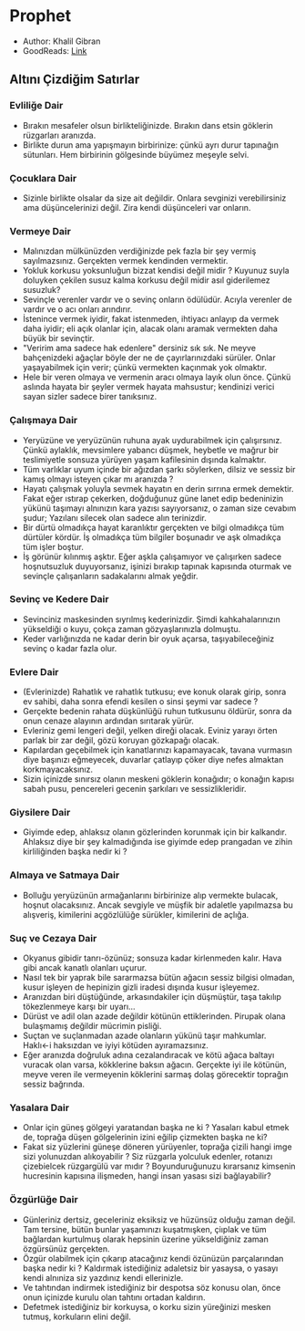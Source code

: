 # Prophet

* Author: Khalil Gibran
* GoodReads: [Link](https://www.goodreads.com/book/show/2547.The_Prophet)

## Altını Çizdiğim Satırlar

### Evliliğe Dair

* Bırakın mesafeler olsun birlikteliğinizde. Bırakın dans etsin göklerin rüzgarları aranızda.
* Birlikte durun ama yapışmayın birbirinize: çünkü ayrı durur tapınağın sütunları. Hem birbirinin gölgesinde büyümez meşeyle selvi.

### Çocuklara Dair

* Sizinle birlikte olsalar da size ait değildir. Onlara sevginizi verebilirsiniz ama düşüncelerinizi değil. Zira kendi düşünceleri var onların.

### Vermeye Dair

* Malınızdan mülkünüzden verdiğinizde pek fazla bir şey vermiş sayılmazsınız. Gerçekten vermek kendinden vermektir.
* Yokluk korkusu yoksunluğun bizzat kendisi değil midir ? Kuyunuz suyla doluyken çekilen susuz kalma korkusu değil midir asıl giderilemez susuzluk?
* Sevinçle verenler vardır ve o sevinç onların ödülüdür. Acıyla verenler de vardır ve o acı onları arındırır.
* İstenince vermek iyidir, fakat istenmeden, ihtiyacı anlayıp da vermek daha iyidir; eli açık olanlar için, alacak olanı aramak vermekten daha büyük bir sevinçtir.
* "Veririm ama sadece hak edenlere" dersiniz sık sık. Ne meyve bahçenizdeki ağaçlar böyle der ne de çayırlarınızdaki sürüler. Onlar yaşayabilmek için verir; çünkü vermekten kaçınmak yok olmaktır.
* Hele bir veren olmaya ve vermenin aracı olmaya layık olun önce. Çünkü aslında hayata bir şeyler vermek hayata mahsustur; kendinizi verici sayan sizler sadece birer tanıksınız.

### Çalışmaya Dair

* Yeryüzüne ve yeryüzünün ruhuna ayak uydurabilmek için çalışırsınız. Çünkü aylaklık, mevsimlere yabancı düşmek, heybetle ve mağrur bir teslimiyetle sonsuza yürüyen yaşam kafilesinin dışında kalmaktır.
* Tüm varlıklar uyum içinde bir ağızdan şarkı söylerken, dilsiz ve sessiz bir kamış olmayı isteyen çıkar mı aranızda ?
* Hayatı çalışmak yoluyla sevmek hayatın en derin sırrına ermek demektir. Fakat eğer ıstırap çekerken, doğduğunuz güne lanet edip bedeninizin yükünü taşımayı alnınızın kara yazısı sayıyorsanız, o zaman size cevabım şudur; Yazılanı silecek olan sadece alın terinizdir.
* Bir dürtü olmadıkça hayat karanlıktır gerçekten ve bilgi olmadıkça tüm dürtüler kördür. İş olmadıkça tüm bilgiler boşunadır ve aşk olmadıkça tüm işler boştur.
* İş görünür kılınmış aşktır. Eğer aşkla çalışamıyor ve çalışırken sadece hoşnutsuzluk duyuyorsanız, işinizi bırakıp tapınak kapısında oturmak ve sevinçle çalışanların sadakalarını almak yeğdir. 

### Sevinç ve Kedere Dair

* Sevinciniz maskesinden sıyrılmış kederinizdir. Şimdi kahkahalarınızın yükseldiği o kuyu, çokça zaman gözyaşlarınızla dolmuştu.
* Keder varlığınızda ne kadar derin bir oyuk açarsa, taşıyabileceğiniz sevinç o kadar fazla olur. 

### Evlere Dair

* (Evlerinizde) Rahatlık ve rahatlık tutkusu; eve konuk olarak girip, sonra ev sahibi, daha sonra efendi kesilen o sinsi şeymi var sadece ?
* Gerçekte bedenin rahata düşkünlüğü ruhun tutkusunu öldürür, sonra da onun cenaze alayının ardından sırıtarak yürür.
* Evleriniz gemi lengeri değil, yelken direği olacak. Eviniz yarayı örten parlak bir zar değil, gözü koruyan gözkapağı olacak.
* Kapılardan geçebilmek için kanatlarınızı kapamayacak, tavana vurmasın diye başınızı eğmeyecek, duvarlar çatlayıp çöker diye nefes almaktan korkmayacaksınız.
* Sizin içinizde sınırsız olanın meskeni göklerin konağıdır; o konağın kapısı sabah pusu, pencereleri gecenin şarkıları ve sessizlikleridir. 

### Giysilere Dair

* Giyimde edep, ahlaksız olanın gözlerinden korunmak için bir kalkandır. Ahlaksız diye bir şey kalmadığında ise giyimde edep prangadan ve zihin kirliliğinden başka nedir ki ?

### Almaya ve Satmaya Dair

* Bolluğu yeryüzünün armağanlarını birbirinize alıp vermekte bulacak, hoşnut olacaksınız. Ancak sevgiyle ve müşfik bir adaletle yapılmazsa bu alışveriş, kimilerini açgözlülüğe sürükler, kimilerini de açlığa.

### Suç ve Cezaya Dair

* Okyanus gibidir tanrı-özünüz; sonsuza kadar kirlenmeden kalır. Hava gibi ancak kanatlı olanları uçurur.
* Nasıl tek bir yaprak bile sararmazsa bütün ağacın sessiz bilgisi olmadan, kusur işleyen de hepinizin gizli iradesi dışında kusur işleyemez.
* Aranızdan biri düştüğünde, arkasındakiler için düşmüştür, taşa takılıp tökezlenmeye karşı bir uyarı...
* Dürüst ve adil olan azade değildir kötünün ettiklerinden. Pirupak olana bulaşmamış değildir mücrimin pisliği. 
* Suçtan ve suçlanmadan azade olanların yükünü taşır mahkumlar. Haklı←i haksızdan ve iyiyi kötüden ayıramazsınız.
* Eğer aranızda doğruluk adına cezalandıracak ve kötü ağaca baltayı vuracak olan varsa, kökklerine baksın ağacın. Gerçekte iyi ile kötünün, meyve veren ile vermeyenin köklerini sarmaş dolaş görecektir toprağın sessiz bağrında.

### Yasalara Dair

* Onlar için güneş gölgeyi yaratandan başka ne ki ? Yasaları kabul etmek de, toprağa düşen gölgelerinin izini eğilip çizmekten başka ne ki?
* Fakat siz yüzlerini güneşe döneren yürüyenler, toprağa çizili hangi imge sizi yolunuzdan alıkoyabilir ? Siz rüzgarla yolculuk edenler, rotanızı çizebielcek rüzgargülü var mıdır ? Boyunduruğunuzu kırarsanız kimsenin hucresinin kapısına ilişmeden, hangi insan yasası sizi bağlayabilir? 

### Özgürlüğe Dair

* Günleriniz dertsiz, geceleriniz eksiksiz ve hüzünsüz olduğu zaman değil. Tam tersine, bütün bunlar yaşamınızı kuşatmışken, çiıplak ve tüm bağlardan kurtulmuş olarak hepsinin üzerine yükseldiğiniz zaman özgürsünüz gerçekten.
* Özgür olabilmek için çıkarıp atacağınız kendi özünüzün parçalarından başka nedir ki ? Kaldırmak istediğiniz adaletsiz bir yasaysa, o yasayı kendi alnıniza siz yazdınız kendi ellerinizle.
* Ve tahtından indirmek istediğiniz bir despotsa söz konusu olan, önce onun içinizde kurulu olan tahtını ortadan kaldırın.
* Defetmek istediğiniz bir korkuysa, o korku sizin yüreğinizi mesken tutmuş, korkuların elini değil.
